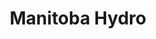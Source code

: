 ---
title: "Manitoba Hydro"
identification: "hydro"
description: "Guess what? This comapny is important! Water and electricity. Good stuff."
link: "https://www.hydro.mb.ca/careers/index.shtml"
image: "assets/img/logos/hydro.jpg"
width: "200px"
members:
  - name: "Katharine King"
    summary: "Kat did her first and second work term at Manitoba Hydro."
    statement: "She worked in ERP System Development, programming in SAP ABAP. It was such a great learning experience for her."
    image: "/assets/img/co-op/kat.jpg"
---